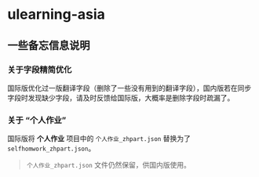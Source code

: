 # ulearning-asia

## 一些备忘信息说明

### 关于字段精简优化

国际版优化过一版翻译字段（删除了一些没有用到的翻译字段），国内版若在同步字段时发现缺少字段，请及时反馈给国际版，大概率是删除字段时疏漏了。

### 关于 “个人作业”

国际版将 **个人作业** 项目中的 `个人作业_zhpart.json` 替换为了 `selfhomwork_zhpart.json`。

> `个人作业_zhpart.json` 文件仍然保留，供国内版使用。
